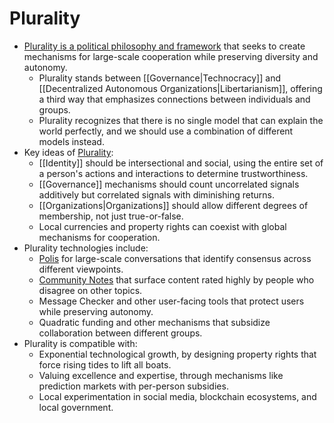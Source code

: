 # Plurality

- [Plurality is a political philosophy and framework](https://vitalik.eth.limo/general/2024/08/21/plurality.html) that seeks to create mechanisms for large-scale cooperation while preserving diversity and autonomy.
  - Plurality stands between [[Governance|Technocracy]] and [[Decentralized Autonomous Organizations|Libertarianism]], offering a third way that emphasizes connections between individuals and groups.
  - Plurality recognizes that there is no single model that can explain the world perfectly, and we should use a combination of different models instead.
- Key ideas of [Plurality](https://www.plurality.net/):
  - [[Identity]] should be intersectional and social, using the entire set of a person's actions and interactions to determine trustworthiness.
  - [[Governance]] mechanisms should count uncorrelated signals additively but correlated signals with diminishing returns.
  - [[Organizations|Organizations]] should allow different degrees of membership, not just true-or-false.
  - Local currencies and property rights can coexist with global mechanisms for cooperation.
- Plurality technologies include:
  - [Polis](https://pol.is/home) for large-scale conversations that identify consensus across different viewpoints.
  - [Community Notes](https://en.wikipedia.org/wiki/Community_Notes) that surface content rated highly by people who disagree on other topics.
  - Message Checker and other user-facing tools that protect users while preserving autonomy.
  - Quadratic funding and other mechanisms that subsidize collaboration between different groups.
- Plurality is compatible with:
  - Exponential technological growth, by designing property rights that force rising tides to lift all boats.
  - Valuing excellence and expertise, through mechanisms like prediction markets with per-person subsidies.
  - Local experimentation in social media, blockchain ecosystems, and local government.

